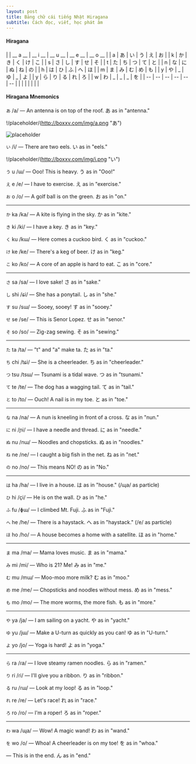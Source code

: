 ```yaml
---
layout: post
title: Bảng chữ cái tiếng Nhật Hiragana
subtitle: Cách đọc, viết, học phát âm 
---
```


#### Hiragana

|  | __ a __ | __ i __ | __ u __ | __ e __ | __ o __ |
|  a  |  	あ	  |  	い	  |  	う	  |  	え	  |  	お	  |
|  k  |  	か |  	き |  	く |  	け |  	こ |
|  s  | さ | し | す | せ | そ |
|  t  | た | ち | つ | て | と |
|  n  | な | に | ぬ | ね | の |
|  h  | は | ひ | ふ | へ | ほ |
|  m  | ま | み | む | め | も |
|  y  | や | _ | ゆ | _ | よ |
|  y  | ら | り | る | れ | ろ |
|  w  | わ | _ | _ | _ | を |
| -- | -- | -- | -- | -- | -- |
| | | | | | |

#### Hiragana Mnemonics

`あ` /a/ 	— An antenna is on top of the roof. あ as in "antenna."

!/placeholder/(http://boxxv.com/img/a.png "あ")

![placeholder](http://boxxv.com/img/a.png "あ")


`い` /i/ 	&mdash; There are two eels. い as in "eels."

!/placeholder/(http://boxxv.com/img/i.png "い")

`う` u /ɯ/ 	— Ooo! This is heavy. う as in "Ooo!"

`え` e /e/ 	— I have to exercise. え as in "exercise."

`お` o /o/ 	— A golf ball is on the green. お as in "on."

-----

`か` ka /ka/ 	— A kite is flying in the sky. か as in "kite."

`き` ki /ki/ 	— I have a key. き as in "key."

`く` ku /kɯ/ 		— Here comes a cuckoo bird. く as in "cuckoo."

`け` ke /ke/ 	— There's a keg of beer. け as in "keg."

`こ` ko /ko/ 	— A core of an apple is hard to eat. こ as in "core."

-----

`さ` sa /sa/ 	— I love sake! さ as in "sake."

`し` shi /ɕi/ 	— She has a ponytail. し as in "she."

`す` su /sɯ/ 	— Sooey, sooey! す as in "sooey."

`せ` se /se/ 	— This is Senor Lopez. せ as in "senor."

`そ` so /so/ 	— Zig-zag sewing. そ as in "sewing."

-----

`た` ta /ta/  	— "t" and "a" make ta. た as in "ta."

`ち` chi /tɕi/	— She is a cheerleader. ち as in "cheerleader."

`つ` tsu /tsɯ/	— Tsunami is a tidal wave. つ as in "tsunami."

`て` te /te/ 	— The dog has a wagging tail. て as in "tail."

`と` to /to/ 	— Ouch! A nail is in my toe. と as in "toe."

-----

`な` na /na/ 	— A nun is kneeling in front of a cross. な as in "nun."

`に` ni /ɲi/ 	— I have a needle and thread. に as in "needle."

`ぬ` nu /nɯ/ 	— Noodles and chopsticks. ぬ as in "noodles."

`ね` ne /ne/ 	— I caught a big fish in the net. ね as in "net."

`の` no /no/ 	— This means NO! の as in "No."

-----

`は` ha /ha/ 	— I live in a house. は as in "house."
(/ɰa/ as particle)

`ひ` hi /çi/ 	— He is on the wall. ひ as in "he."

`ふ` fu /ɸɯ/ 	— I climbed Mt. Fuji. ふ as in "Fuji."

`へ` he /he/ 	— There is a haystack. へ as in "haystack."
(/e/ as particle)

`ほ` ho /ho/ 	— A house becomes a home with a satellite. ほ as in "home."

-----

`ま` ma /ma/ 	— Mama loves music. ま as in "mama."

`み` mi /mi/ 	— Who is 21? Me! み as in "me."

`む` mu /mɯ/ 	— Moo-moo more milk? む as in "moo."

`め` me /me/ 	— Chopsticks and noodles without mess. め as in "mess."

`も` mo /mo/ 	— The more worms, the more fish. も as in "more."

-----

`や` ya /ja/ 	— I am sailing on a yacht. や as in "yacht."

`ゆ` yu /jɯ/ 	— Make a U-turn as quickly as you can! ゆ as in "U-turn."

`よ` yo /jo/ 	— Yoga is hard! よ as in "yoga."

-----

`ら` ra /ɾa/ 	— I love steamy ramen noodles. ら as in "ramen."

`り` ri /ɾi/ 	— I'll give you a ribbon. り as in "ribbon."

`る` ru /ɾɯ/ 	— Look at my loop! る as in "loop."

`れ` re /ɾe/ 	— Let's race! れ as in "race."

`ろ` ro /ɾo/ 	— I'm a roper! ろ as in "roper."

-----

`わ` wa /ɰa/ 	— Wow! A magic wand! わ as in "wand."


`を` wo /o/  	— Whoa! A cheerleader is on my toe! を as in "whoa."


— This is in the end. ん as in "end."
